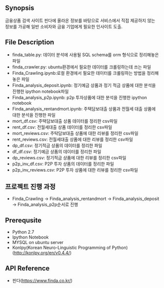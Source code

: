 ## Synopsis
금융상품 검색 사이트 핀다에 올라온 정보를 바탕으로 서비스에서 직접 제공하지 않는 정보를 가공해 일반 소비자와 금융 기업에게 필요한 인사이트 도출.
        

## File Description
* finda_table.py: 데이터 분석에 사용될 SQL schema를 orm 형식으로 정리해놓은 파일
* finda_crawler.py: ubuntu환경에서 필요한 데이터를 크롤링하는데 쓰는 파일
* Finda_Crawling.ipynb:로컬 환경에서 필요한 데이터를 크롤링하는 방법을 정리해놓은 파일
* Finda_analysis_deposit.ipynb: 정기예금 상품과 정기 적금 상품에 대한 분석을 진행한 ipython notebook파일
* Finda_analysis_p2p.ipynb: p2p 투자상품에 대한 분석을 진행한 ipython notebook 
* Finda_analysis_rentandmort.ipynb: 주택담보대출 상품과 전월세 대출 상품에 대한 분석을 진행한 파일
* mort_df.csv: 주택담보대출 상품 데이터를 정리한 csv파일
* rent_df.csv: 전월세대출 상품 데이터를 정리한 csv파일
* mort_reviews.csv: 주탁담보대출 상품에 대한 리뷰를 정리한 csv파일
* rent_reviews.csv: 전월세대출 상품에 대한 리뷰를 정리한 csv파일
* dp_df.csv: 정기적금 상품의 데이터를 정리한 파일
* df_df.csv: 정기예금 상품의 데이터를 정리한 파일
* dp_reviews.csv: 정기적금 상품에 대한 리뷰를 정리한 csv파일
* p2p_inv_df.csv: P2P 투자 상품의 데이터를 정리한 파일
* p2p_inv_reviews.csv: P2P 투자 상품에 대한 리뷰를 정리한 csv파일

## 프로젝트 진행 과정
* Finda_Crawling -> Finda_analysis_rentandmort -> Finda_analysis_deposit -> Finda_analysis_p2p순서로 진행

## Prerequsite
* Python 2.7
* Ipython Notebook 
* MYSQL on ubuntu server
* Konlpy(Korean Neuro-Linguistic Programming of Python) (http://konlpy.org/en/v0.4.4/)

## API Reference
* 핀다(https://www.finda.co.kr/)
